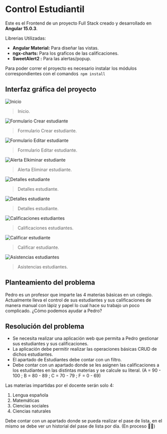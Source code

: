 # Control Estudiantil

Este es el Frontend de un proyecto Full Stack creado y desarrollado en **Angular 15.0.3**.

Librerias Utilizadas:

- **Angular Material:** Para diseñar las vistas.
- **ngx-charts:** Para los graficos de las calificaciones.
- **SweetAlert2 :** Para las alertas/popup.

Para poder correr el proyecto es necesario instalar los módulos correspondientes con el comando`$ npm install`

## Interfaz gráfica del proyecto

![Inicio](https://user-images.githubusercontent.com/77473889/209693594-44d24743-042f-49eb-a443-66e544b76571.png)

> Inicio.

![Formulario Crear estudiante](https://user-images.githubusercontent.com/77473889/209693823-fc719b8c-9ce0-400e-af53-ae5ff05a9fc5.png)

> Formulario Crear estudiante.

![Formulario Editar estudiante](https://user-images.githubusercontent.com/77473889/209693926-632ac088-730b-4d18-8f18-f46f1ed64d3a.png)

> Formulario Editar estudiante.

![Alerta Elkiminar estudiante](https://user-images.githubusercontent.com/77473889/209694223-7e308298-3572-4f57-87b8-d15f05d3465d.png)

> Alerta Eliminar estudiante.

![Detalles estudiante](https://user-images.githubusercontent.com/77473889/209694383-c118f946-c8db-4ab9-9187-6e3007b7d930.png)

> Detalles estudiante.

![Detalles estudiante](https://user-images.githubusercontent.com/77473889/209694491-2c3859fe-0d58-492d-9657-c92e1709bdf4.png)

> Detalles estudiante.

![Calificaciones estudiantes](https://user-images.githubusercontent.com/77473889/209695438-b1bf585b-83a8-44a5-9501-a4b82841b06f.png)

> Calificaciones estudiantes.

![Calificar estudiante](https://user-images.githubusercontent.com/77473889/209694861-6452c0ca-33ed-4f13-8359-e4bb7156bb45.png)

> Calificar estudiante.

![Asistencias estudiantes](https://user-images.githubusercontent.com/77473889/209694925-5f064ef8-81c9-4054-ad87-da997dc618d7.png)

> Asistencias estudiantes.

## Planteamiento del problema

Pedro es un profesor que imparte las 4 materias básicas en un colegio. Actualmente lleva el control de sus estudiantes y sus calificaciones de manera manual con lápiz y papel lo cual hace su trabajo un poco complicado. ¿Cómo podemos ayudar a Pedro?

## Resolución del problema

- Se necesita realizar una aplicación web que permita a Pedro gestionar sus estudiantes y sus calificaciones.
- La aplicación debe permitir realizar las operaciones básicas CRUD de dichos estudiantes.
- El apartado de Estudiantes debe contar con un filtro.
- Debe contar con un apartado donde se les asignen las calificaciones a los estudiantes en las distintas materias y se calcule su literal. (A = 90 - 100 ; B = 80 - 89 ; C = 70 - 79 ; F = 0 - 69)

Las materias impartidas por el docente serán solo 4:

1. Lengua española
2. Matemáticas
3. Ciencias sociales
4. Ciencias naturales

Debe contar con un apartado donde se pueda realizar el pase de lista, en el mismo se debe ver un historial del pase de lista por día. (En proceso 👨‍💻)
